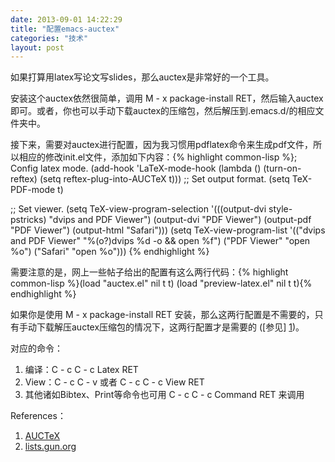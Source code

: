 ```yaml
--- 
date: 2013-09-01 14:22:29
title: "配置emacs-auctex"
categories: "技术"
layout: post
---
```


如果打算用latex写论文写slides，那么auctex是非常好的一个工具。

安装这个auctex依然很简单，调用 M - x package-install RET，然后输入auctex即可。或者，你也可以手动下载auctex的压缩包，然后解压到.emacs.d/的相应文件夹中。

接下来，需要对auctex进行配置，因为我习惯用pdflatex命令来生成pdf文件，所以相应的修改init.el文件，添加如下内容：{% highlight common-lisp %}; Config latex mode.
(add-hook 'LaTeX-mode-hook 
          (lambda () 
            (turn-on-reftex) 
            (setq reftex-plug-into-AUCTeX t))) 
;; Set output format.
(setq TeX-PDF-mode t) 

;; Set viewer.
(setq TeX-view-program-selection 
      '(((output-dvi style-pstricks) 
         "dvips and PDF Viewer") 
        (output-dvi "PDF Viewer") 
        (output-pdf "PDF Viewer") 
        (output-html "Safari"))) 
(setq TeX-view-program-list 
      '(("dvips and PDF Viewer" "%(o?)dvips %d -o && open %f") 
        ("PDF Viewer" "open %o")
        ("Safari" "open %o"))) {% endhighlight %}

需要注意的是，网上一些帖子给出的配置有这么两行代码：{% highlight common-lisp %}(load "auctex.el" nil t t)
(load "preview-latex.el" nil t t){% endhighlight %}

如果你是使用 M - x package-install RET 安装，那么这两行配置是不需要的，只有手动下载解压auctex压缩包的情况下，这两行配置才是需要的 ([参见] [1])。

对应的命令：     
1. 编译：C - c C - c Latex RET     
2. View：C - c C - v 或者 C - c C - c View RET     
3. 其他诸如Bibtex、Print等命令也可用 C - c C - c Command RET 来调用

References：      
1. [AUCTeX](http://www.emacswiki.org/emacs/AUCTeX)    
2. [lists.gun.org](https://lists.gnu.org/archive/html/auctex/2012-11/msg00039.html)   

[1]: https://lists.gnu.org/archive/html/auctex/2012-11/msg00039.html "auctex config issue"
